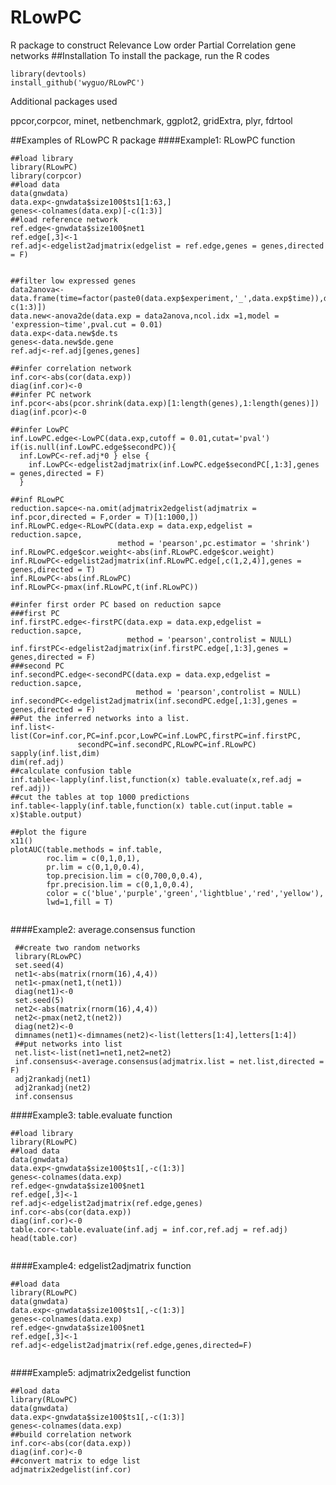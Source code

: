 # RLowPC
R package to construct Relevance Low order Partial Correlation gene networks
##Installation
To install the package, run the R codes
```{r}
library(devtools)
install_github('wyguo/RLowPC')
```
Additional packages used

ppcor,corpcor, minet, netbenchmark, ggplot2, gridExtra, plyr, fdrtool

##Examples of RLowPC R package
####Example1: RLowPC function
```{r,cache=T,include=T,message='hide',warning=F,eval=F}
##load library
library(RLowPC)
library(corpcor)
##load data
data(gnwdata)
data.exp<-gnwdata$size100$ts1[1:63,]
genes<-colnames(data.exp)[-c(1:3)]
##load reference network
ref.edge<-gnwdata$size100$net1
ref.edge[,3]<-1
ref.adj<-edgelist2adjmatrix(edgelist = ref.edge,genes = genes,directed = F)


##filter low expressed genes
data2anova<-data.frame(time=factor(paste0(data.exp$experiment,'_',data.exp$time)),data.exp[,-c(1:3)])
data.new<-anova2de(data.exp = data2anova,ncol.idx =1,model = 'expression~time',pval.cut = 0.01)
data.exp<-data.new$de.ts
genes<-data.new$de.gene
ref.adj<-ref.adj[genes,genes]

##infer correlation network
inf.cor<-abs(cor(data.exp))
diag(inf.cor)<-0
##infer PC network
inf.pcor<-abs(pcor.shrink(data.exp)[1:length(genes),1:length(genes)])
diag(inf.pcor)<-0

##infer LowPC
inf.LowPC.edge<-LowPC(data.exp,cutoff = 0.01,cutat='pval')
if(is.null(inf.LowPC.edge$secondPC)){
  inf.LowPC<-ref.adj*0 } else {
    inf.LowPC<-edgelist2adjmatrix(inf.LowPC.edge$secondPC[,1:3],genes = genes,directed = F)
  }

##inf RLowPC
reduction.sapce<-na.omit(adjmatrix2edgelist(adjmatrix = inf.pcor,directed = F,order = T)[1:1000,])
inf.RLowPC.edge<-RLowPC(data.exp = data.exp,edgelist = reduction.sapce,
                        method = 'pearson',pc.estimator = 'shrink')
inf.RLowPC.edge$cor.weight<-abs(inf.RLowPC.edge$cor.weight)
inf.RLowPC<-edgelist2adjmatrix(inf.RLowPC.edge[,c(1,2,4)],genes = genes,directed = T)
inf.RLowPC<-abs(inf.RLowPC)
inf.RLowPC<-pmax(inf.RLowPC,t(inf.RLowPC))

##infer first order PC based on reduction sapce
###first PC
inf.firstPC.edge<-firstPC(data.exp = data.exp,edgelist = reduction.sapce,
                          method = 'pearson',controlist = NULL)
inf.firstPC<-edgelist2adjmatrix(inf.firstPC.edge[,1:3],genes = genes,directed = F)
###second PC
inf.secondPC.edge<-secondPC(data.exp = data.exp,edgelist = reduction.sapce,
                            method = 'pearson',controlist = NULL)
inf.secondPC<-edgelist2adjmatrix(inf.secondPC.edge[,1:3],genes = genes,directed = F)
##Put the inferred networks into a list.
inf.list<-list(Cor=inf.cor,PC=inf.pcor,LowPC=inf.LowPC,firstPC=inf.firstPC,
               secondPC=inf.secondPC,RLowPC=inf.RLowPC)
sapply(inf.list,dim)
dim(ref.adj)
##calculate confusion table
inf.table<-lapply(inf.list,function(x) table.evaluate(x,ref.adj = ref.adj))
##cut the tables at top 1000 predictions
inf.table<-lapply(inf.table,function(x) table.cut(input.table = x)$table.output)

##plot the figure
x11()
plotAUC(table.methods = inf.table,
        roc.lim = c(0,1,0,1),
        pr.lim = c(0,1,0,0.4),
        top.precision.lim = c(0,700,0,0.4),
        fpr.precision.lim = c(0,1,0,0.4),
        color = c('blue','purple','green','lightblue','red','yellow'),
        lwd=1,fill = T)


```

####Example2: average.consensus function
```{r,cache=T,include=T,message='hide',warning=F}
 ##create two random networks
 library(RLowPC)
 set.seed(4)
 net1<-abs(matrix(rnorm(16),4,4))
 net1<-pmax(net1,t(net1))
 diag(net1)<-0
 set.seed(5)
 net2<-abs(matrix(rnorm(16),4,4))
 net2<-pmax(net2,t(net2))
 diag(net2)<-0
 dimnames(net1)<-dimnames(net2)<-list(letters[1:4],letters[1:4])
 ##put networks into list
 net.list<-list(net1=net1,net2=net2)
 inf.consensus<-average.consensus(adjmatrix.list = net.list,directed = F)
 adj2rankadj(net1)
 adj2rankadj(net2)
 inf.consensus
```

####Example3: table.evaluate function
```{r,cache=T,include=T,message='hide',warning=F}
##load library
library(RLowPC)
##load data
data(gnwdata)
data.exp<-gnwdata$size100$ts1[,-c(1:3)]
genes<-colnames(data.exp)
ref.edge<-gnwdata$size100$net1
ref.edge[,3]<-1
ref.adj<-edgelist2adjmatrix(ref.edge,genes)
inf.cor<-abs(cor(data.exp))
diag(inf.cor)<-0
table.cor<-table.evaluate(inf.adj = inf.cor,ref.adj = ref.adj)
head(table.cor)
 
```
####Example4: edgelist2adjmatrix function
```{r,cache=T,include=T,message='hide',warning=F}
##load data
library(RLowPC)
data(gnwdata)
data.exp<-gnwdata$size100$ts1[,-c(1:3)]
genes<-colnames(data.exp)
ref.edge<-gnwdata$size100$net1
ref.edge[,3]<-1
ref.adj<-edgelist2adjmatrix(ref.edge,genes,directed=F)
 
```

####Example5: adjmatrix2edgelist function
```{r,cache=T,include=T,message='hide',warning=F}
##load data
library(RLowPC)
data(gnwdata)
data.exp<-gnwdata$size100$ts1[,-c(1:3)]
genes<-colnames(data.exp)
##build correlation network
inf.cor<-abs(cor(data.exp))
diag(inf.cor)<-0
##convert matrix to edge list
adjmatrix2edgelist(inf.cor)
 
```

